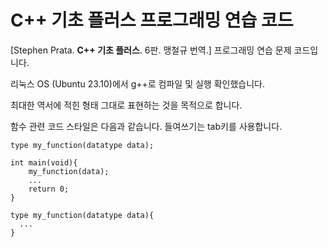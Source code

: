 # C++ 기초 플러스 프로그래밍 연습 코드

[Stephen Prata. **C++ 기초 플러스**. 6판. 맹철규 번역.] 프로그래밍 연습 문제 코드입니다.

리눅스 OS (Ubuntu 23.10)에서 g++로 컴파일 및 실행 확인했습니다.

최대한 역서에 적힌 형태 그대로 표현하는 것을 목적으로 합니다.

함수 관련 코드 스타일은 다음과 같습니다. 들여쓰기는 tab키를 사용합니다.
  
    type my_function(datatype data);
  
    int main(void){
        my_function(data);
        ...
        return 0;
    }
  
    type my_function(datatype data){
      ...
    }


